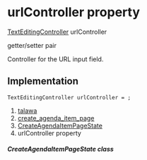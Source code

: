 
<div>

# urlController property

</div>


[TextEditingController](https://api.flutter.dev/flutter/widgets/TextEditingController-class.html)
urlController


getter/setter pair




Controller for the URL input field.



## Implementation

``` language-dart
TextEditingController urlController = ;
```







1.  [talawa](../../index.html)
2.  [create_agenda_item_page](../../views_after_auth_screens_events_create_agenda_item_page/)
3.  [CreateAgendaItemPageState](../../views_after_auth_screens_events_create_agenda_item_page/CreateAgendaItemPageState-class.html)
4.  urlController property

##### CreateAgendaItemPageState class








